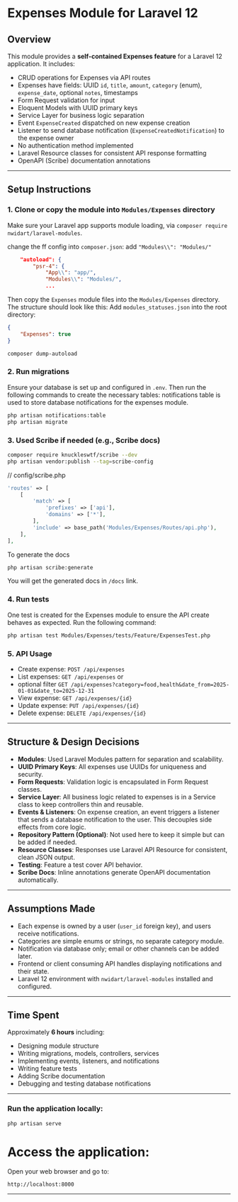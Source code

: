 # Expenses Module for Laravel 12

## Overview

This module provides a **self-contained Expenses feature** for a Laravel 12 application. It includes:

- CRUD operations for Expenses via API routes  
- Expenses have fields: UUID `id`, `title`, `amount`, `category` (enum), `expense_date`, optional `notes`, timestamps  
- Form Request validation for input  
- Eloquent Models with UUID primary keys  
- Service Layer for business logic separation  
- Event `ExpenseCreated` dispatched on new expense creation  
- Listener to send database notification (`ExpenseCreatedNotification`) to the expense owner  
- No authentication method implemented
- Laravel Resource classes for consistent API response formatting  
- OpenAPI (Scribe) documentation annotations

---

## Setup Instructions

### 1. Clone or copy the module into `Modules/Expenses` directory

Make sure your Laravel app supports module loading, via `composer require nwidart/laravel-modules`.

change the ff config into `composer.json`: add `"Modules\\": "Modules/"`
```json
    "autoload": {
        "psr-4": {
            "App\\": "app/",
            "Modules\\": "Modules/",
            ...
```

Then copy the `Expenses` module files into the `Modules/Expenses` directory. The structure should look like this:
Add `modules_statuses.json` into the root directory:
```json
{
    "Expenses": true
}
```

```bash
composer dump-autoload
```

### 2. Run migrations

Ensure your database is set up and configured in `.env`. Then run the following commands to create the necessary tables:
notifications table is used to store database notifications for the expenses module.

```bash
php artisan notifications:table
php artisan migrate
```

### 3. Used Scribe if needed (e.g., Scribe docs)

```bash
composer require knuckleswtf/scribe --dev
php artisan vendor:publish --tag=scribe-config
```
// config/scribe.php
```php
'routes' => [
    [
        'match' => [
            'prefixes' => ['api'],
            'domains' => ['*'],
        ],
        'include' => base_path('Modules/Expenses/Routes/api.php'),
    ],
],
```

To generate the docs
```bash
php artisan scribe:generate
```

You will get the generated docs in `/docs` link.

### 4. Run tests

One test is created for the Expenses module to ensure the API create behaves as expected. Run the following command:

```bash
php artisan test Modules/Expenses/tests/Feature/ExpensesTest.php
```

### 5. API Usage

- Create expense: `POST /api/expenses`  
- List expenses: `GET /api/expenses` or
- optional filter `GET /api/expenses?category=food,health&date_from=2025-01-01&date_to=2025-12-31`
- View expense: `GET /api/expenses/{id}`  
- Update expense: `PUT /api/expenses/{id}`  
- Delete expense: `DELETE /api/expenses/{id}`

---

## Structure & Design Decisions

- **Modules**: Used Laravel Modules pattern for separation and scalability.  
- **UUID Primary Keys**: All expenses use UUIDs for uniqueness and security.  
- **Form Requests**: Validation logic is encapsulated in Form Request classes.  
- **Service Layer**: All business logic related to expenses is in a Service class to keep controllers thin and reusable.  
- **Events & Listeners**: On expense creation, an event triggers a listener that sends a database notification to the user. This decouples side effects from core logic.  
- **Repository Pattern (Optional)**: Not used here to keep it simple but can be added if needed.  
- **Resource Classes**: Responses use Laravel API Resource for consistent, clean JSON output.  
- **Testing**: Feature a test cover API behavior.  
- **Scribe Docs**: Inline annotations generate OpenAPI documentation automatically.

---

## Assumptions Made

- Each expense is owned by a user (`user_id` foreign key), and users receive notifications.  
- Categories are simple enums or strings, no separate category module.  
- Notification via database only; email or other channels can be added later.  
- Frontend or client consuming API handles displaying notifications and their state.  
- Laravel 12 environment with `nwidart/laravel-modules` installed and configured.  

---

## Time Spent

Approximately **6 hours** including:

- Designing module structure  
- Writing migrations, models, controllers, services  
- Implementing events, listeners, and notifications  
- Writing feature tests  
- Adding Scribe documentation  
- Debugging and testing database notifications  

---


### Run the application locally:
```bash
php artisan serve
```
# Access the application:
Open your web browser and go to:
```
http://localhost:8000
```
 
---
